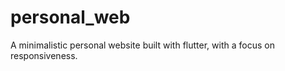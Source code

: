 # personal_web

A minimalistic personal website built with flutter, with a focus on responsiveness.

